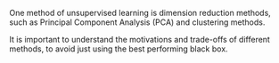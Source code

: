 One method of unsupervised learning is dimension reduction methods, such as Principal Component Analysis (PCA) and clustering methods.

It is important to understand the motivations and trade-offs of different methods, to avoid just using the best performing black box.